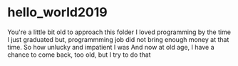 # hello_world2019
You're a little bit old to approach this folder
I loved programming by the time I just graduated but, programmming job did not bring enough money at that time. So how unlucky and impatient  I was
And now at old age, I have a chance to come back, too old, but I try to do that
